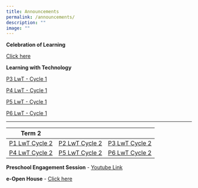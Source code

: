 ```yaml
---
title: Announcements
permalink: /announcements/
description: ""
image: ""
---
```

**Celebration of Learning**

[Click here](https://sites.google.com/moe.edu.sg/adpscol/home)

**Learning with Technology**

[P3 LwT - Cycle 1](/files/P3%20LwT%20Tasks_Cycle%201.pdf)    

[P4 LwT - Cycle 1](/files/P4%20LwT%20Tasks_Cycle%201.pdf)

[P5 LwT - Cycle 1](/files/P5%20LwT%20Tasks_Cycle%201.pdf)

[P6 LwT - Cycle 1](/files/P6%20LwT%20Tasks_Cycle%201.pdf)


______________________________________________________

|Term 2  |  |  |
| -------- | -------- | -------- |
| [P1 LwT Cycle 2](/files/p1%20lwt%20tasks_cycle%202.pdf)    | [P2 LwT Cycle 2](/files/p2%20lwt%20tasks_cycle%202.pdf)     | [P3 LwT Cycle 2](/files/p3%20lwt%20tasks_cycle%202.pdf)     |
| [P4 LwT Cycle 2](/files/p4%20lwt%20tasks_cycle%202.pdf)    | [P5 LwT Cycle 2](/files/p5%20lwt%20tasks_cycle%202.pdf)     | [P6 LwT Cycle 2](/files/p6%20lwt%20tasks_cycle%202.pdf)     |




**Preschool Engagement Session** - 
[Youtube Link](https://www.youtube.com/watch?v=UrSj4XcOkF0)

**e-Open House** - [Click here](https://drive.google.com/file/d/1g1LSqr5oH2FNfRWxPn06cDgFAjGBbAqX/view?usp=share_link)